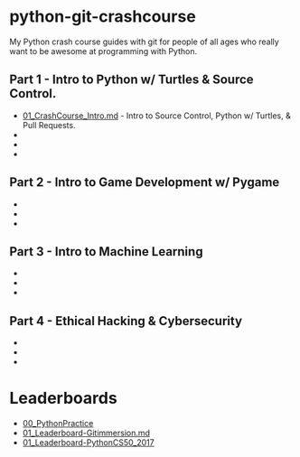 # python-git-crashcourse
My Python crash course guides with git for people of all ages who really want to be awesome at programming with Python.

## Part 1 - Intro to Python w/ Turtles & Source Control.
- [01_CrashCourse_Intro.md](https://github.com/darkmastermindz/python-git-course/blob/master/01_CrashCourse_Intro.md) - Intro to Source Control, Python w/ Turtles, & Pull Requests.
-
-
-

## Part 2 - Intro to Game Development w/ Pygame
-
-
-

## Part 3 - Intro to Machine Learning
-
-
-

## Part 4 - Ethical Hacking & Cybersecurity
-
-
-

# Leaderboards
- [00_PythonPractice](https://github.com/darkmastermindz/python-git-course/blob/master/00_Leaderboard-PythonPractice.md)
- [01_Leaderboard-Gitimmersion.md](https://github.com/darkmastermindz/python-git-course/blob/master/00_Leaderboard-Gitimmersion.md)
- [01_Leaderboard-PythonCS50_2017](https://github.com/darkmastermindz/python-git-course/blob/master/01_Leaderboard-PythonCS50_2017.md)
